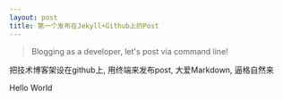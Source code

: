 ```yaml
---
layout: post
title: 第一个发布在Jekyll+Github上的Post
---
```



> Blogging as a developer, let's post via command line!

把技术博客架设在github上, 用终端来发布post, 大爱Markdown, 逼格自然来

Hello World
